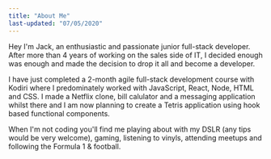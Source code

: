 ```yaml
---
title: "About Me"
last-updated: "07/05/2020"
---
```


Hey I'm Jack, an enthusiastic and passionate junior full-stack
developer. After more than 4 years of working on the sales side of IT,
I decided enough was enough and made the decision to drop it all and
become a developer.

I have just completed a 2-month agile full-stack development course
with Kodiri where I predominately worked with JavaScript, React, Node,
HTML and CSS. I made a Netflix clone, bill calulator and a messaging
application whilst there and I am now planning to create a Tetris
application using hook based functional components.

When I'm not coding you'll find me playing about with my DSLR (any
tips would be very welcome), gaming, listening to vinyls, attending
meetups and following the Formula 1 & football.